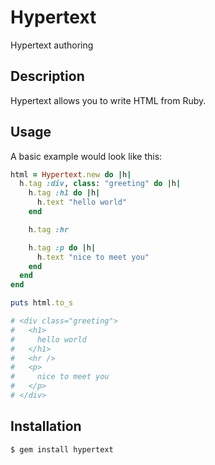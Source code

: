 Hypertext
=========

Hypertext authoring

Description
-----------

Hypertext allows you to write HTML from Ruby.

Usage
-----

A basic example would look like this:

```ruby
html = Hypertext.new do |h|
  h.tag :div, class: "greeting" do |h|
    h.tag :h1 do |h|
      h.text "hello world"
    end

    h.tag :hr

    h.tag :p do |h|
      h.text "nice to meet you"
    end
  end
end

puts html.to_s

# <div class="greeting">
#   <h1>
#     hello world
#   </h1>
#   <hr />
#   <p>
#     nice to meet you
#   </p>
# </div>
```

Installation
------------

```
$ gem install hypertext
```
